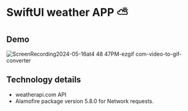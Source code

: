 # SwiftUI weather APP ⛅

## Demo
![ScreenRecording2024-05-16at4 48 47PM-ezgif com-video-to-gif-converter](https://github.com/jdabbasi990/weather_API_App/assets/39283578/fb0f3a4b-e446-4af0-8604-151eaac0b6d8)

## Technology details
- weatherapi.com API
- Alamofire package version 5.8.0 for Network requests.
  
